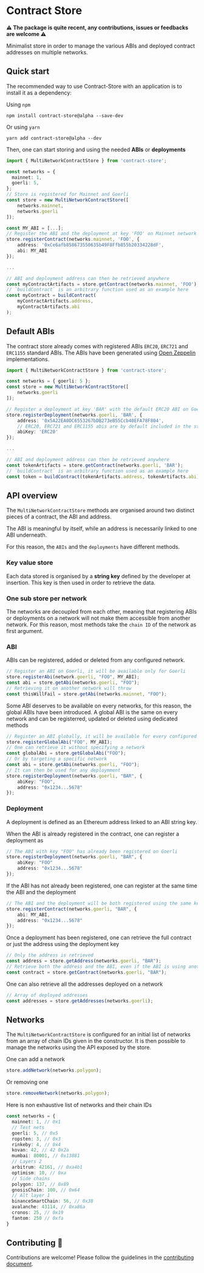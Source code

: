 # Contract Store

**:warning: The package is quite recent, any contributions, issues or feedbacks are welcome :warning:**

Minimalist store in order to manage the various ABIs and deployed contract addresses on multiple networks.

## Quick start

The recommended way to use Contract-Store with an application is to install it as a dependency:

Using `npm`
```console
npm install contract-store@alpha --save-dev
```
Or using `yarn`
```console
yarn add contract-store@alpha --dev
```

Then, one can start storing and using the needed **ABIs** or **deployments**
```ts
import { MultiNetworkContractStore } from 'contract-store';

const networks = {
  mainnet: 1,
  goerli: 5,
};
// Store is registered for Mainnet and Goerli
const store = new MultiNetworkContractStore([
    networks.mainnet,
    networks.goerli
]);

const MY_ABI = [...];
// Register the ABI and the deployment at key 'FOO' on Mainnet network
store.registerContract(networks.mainnet, 'FOO', {
    address: '0xCe6afb858673550635b49F8Ffb855b20334228dF',
    abi: MY_ABI
});

...

// ABI and deployment address can then be retrieved anywhere
const myContractArtifacts = store.getContract(networks.mainnet, 'FOO');
// `buildContract` is an arbitrary function used as an example here
const myContract = buildContract(
    myContractArtifacts.address,
    myContractArtifacts.abi
);
```

## Default ABIs

The contract store already comes with registered ABIs `ERC20`, `ERC721` and `ERC1155` standard ABIs. The ABIs have been generated using [Open Zeppelin](https://github.com/OpenZeppelin/openzeppelin-contracts) implementations.

```ts
import { MultiNetworkContractStore } from 'contract-store';

const networks = { goerli: 5 };
const store = new MultiNetworkContractStore([
    networks.goerli
]);

// Register a deployment at key 'BAR' with the default ERC20 ABI on Goerli network
store.registerDeployment(networks.goerli, 'BAR', {
    address: '0x5A22EA0DC6553267bDB273eB55Ccb40EFA78F804',
    // ERC20, ERC721 and ERC1155 abis are by default included in the store
    abiKey: 'ERC20'
});

...

// ABI and deployment address can then be retrieved anywhere
const tokenArtifacts = store.getContract(networks.goerli, 'BAR');
// `buildContract` is an arbitrary function used as an example here
const token = buildContract(tokenArtifacts.address, tokenArtifacts.abi);
```

## API overview

The `MultiNetworkContractStore` methods are organised around two distinct pieces of a contract, the ABI and address.

The ABI is meaningful by itself, while an address is necessarily linked to one ABI underneath. 

For this reason, the `ABIs` and the `deployments` have different methods.


### Key value store

Each data stored is organised by a **string key** defined by the developer at insertion. This key is then used in order to retrieve the data.

### One sub store per network

The networks are decoupled from each other, meaning that registering ABIs or deployments on a network will not make them accessible from another network. For this reason, most methods take the `chain ID` of the network as first argument.

### ABI

ABIs can be registered, added or deleted from any configured network.
```ts
// Register an ABI on Goerli, it will be available only for Goerli
store.registerAbi(network.goerli, "FOO", MY_ABI);
const abi = store.getAbi(networks.goerli, "FOO");
// Retrieving it on another network will throw
const thisWillFail = store.getAbi(networks.mainnet, "FOO");
```

Some ABI deserves to be available on every networks, for this reason, the global ABIs have been introduced. A global ABI is the same on every network and can be registerred, updated or deleted using dedicated methods
```ts
// Register an ABI globally, it will be available for every configured networks in the store
store.registerGlobalAbi("FOO", MY_ABI);
// One can retrieve it without specifying a network
const globalAbi = store.getGlobalAbi("FOO");
// Or by targeting a specific network
const abi = store.getAbi(networks.goerli, "FOO");
// It can then be used for any deploymment
store.registerDeployment(networks.goerli, "BAR", {
    abiKey: "FOO",
    address: "0x1234...5678"
});
```

### Deployment

A deployment is defined as an Ethereum address linked to an ABI string key.

When the ABI is already registered in the contract, one can register a deployment as
```ts
// The ABI with key "FOO" has already been registered on Goerli
store.registerDeployment(networks.goerli, "BAR", {
    abiKey: "FOO"
    address: "0x1234...5678"
});
```

If the ABI has not already been registered, one can register at the same time the ABI and the deployment
```ts
// The ABI and the deployment will be both registered using the same key "BAR"
store.registerContract(networks.goerli, "BAR", {
    abi: MY_ABI,
    address: "0x1234...5678"
});
```

Once a deployment has been registered, one can retrieve the full contract or just the address using the deployment key
```ts
// Only the address is retrieved
const address = store.getAddress(networks.goerli, "BAR");
// Retrieve both the address and the ABI, even if the ABI is using another key than "BAR"
const contract = store.getContract(networks.goerli, "BAR");
```

One can also retrieve all the addresses deployed on a network
```ts
// Array of deployed addresses
const addresses = store.getAddresses(networks.goerli);
```

## Networks

The `MultiNetworkContractStore` is configured for an initial list of networks from an array of chain IDs given in the constructor. It is then possible to manage the networks using the API exposed by the store.

One can add a network
```ts
store.addNetwork(networks.polygon);
```

Or removing one
```ts
store.removeNetwork(networks.polygon);
```

Here is non exhaustive list of networks and their chain IDs
```ts
const networks = {
  mainnet: 1, // 0x1
  // Test nets
  goerli: 5, // 0x5
  ropsten: 3, // 0x3
  rinkeby: 4, // 0x4
  kovan: 42, // 42 0x2a
  mumbai: 80001, // 0x13881
  // Layers 2
  arbitrum: 42161, // 0xa4b1
  optimism: 10, // 0xa
  // Side chains
  polygon: 137, // 0x89
  gnosisChain: 100, // 0x64
  // Alt layer 1
  binanceSmartChain: 56, // 0x38
  avalanche: 43114, // 0xa86a
  cronos: 25, // 0x19
  fantom: 250 // 0xfa
}
```

## Contributing :rocket:

Contributions are welcome! Please follow the guidelines in the [contributing document](/CONTRIBUTING.md).